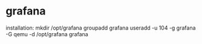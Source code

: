 # grafana

installation:
<bash>
mkdir /opt/grafana
groupadd grafana
useradd -u 104 -g grafana -G qemu -d /opt/grafana grafana
</bash>
